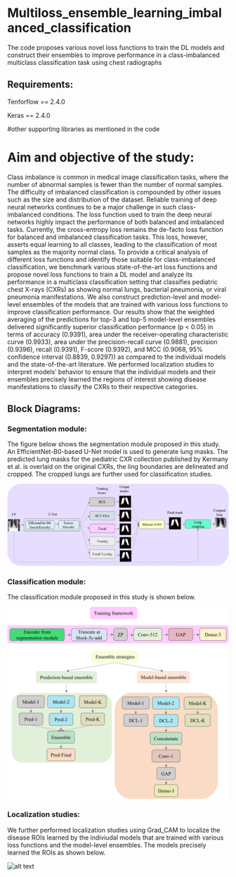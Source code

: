 # Multiloss_ensemble_learning_imbalanced_classification
The code proposes various novel loss functions to train the DL models and construct their ensembles to improve performance in a class-imbalanced multiclass classification task using chest radiographs

## Requirements:
Tenforflow == 2.4.0

Keras == 2.4.0

#other supporting libraries as mentioned in the code

# Aim and objective of the study:
Class imbalance is common in medical image classification tasks, where the number of abnormal samples is fewer than the number of normal samples. The difficulty of imbalanced classification is compounded by other issues such as the size and distribution of the dataset. Reliable training of deep neural networks continues to be a major challenge in such class-imbalanced conditions. The loss function used to train the deep neural networks highly impact the performance of both balanced and imbalanced tasks. Currently, the cross-entropy loss remains the de-facto loss function for balanced and imbalanced classification tasks. This loss, however, asserts equal learning to all classes, leading to the classification of most samples as the majority normal class. To provide a critical analysis of different loss functions and identify those suitable for class-imbalanced classification, we benchmark various state-of-the-art loss functions and propose novel loss functions to train a DL model and analyze its performance in a multiclass classification setting that classifies pediatric chest X-rays (CXRs) as showing normal lungs, bacterial pneumonia, or viral pneumonia manifestations. We also construct prediction-level and model-level ensembles of the models that are trained with various loss functions to improve classification performance. Our results show that the weighted averaging of the predictions for top-3 and top-5 model-level ensembles delivered significantly superior classification performance (p < 0.05) in terms of accuracy (0.9391), area under the receiver-operating characteristic curve (0.9933), area under the precision-recall curve (0.9881), precision (0.9396), recall (0.9391), F-score (0.9392), and MCC (0.9068, 95% confidence interval (0.8839, 0.9297)) as compared to the individual models and the state-of-the-art literature. We performed localization studies to interpret models’ behavior to ensure that the individual models and their ensembles precisely learned the regions of interest showing disease manifestations to classify the CXRs to their respective categories. 

## Block Diagrams:

### Segmentation module:

The figure below shows the segmentation module proposed in this study. An EfficientNet-B0-based U-Net model is used to generate lung masks. The predicted lung masks for the pediatric CXR collection published by Kermany et al. is overlaid on the original CXRs, the ling boundaries are delineated and cropped. The cropped lungs are further used for classification studies.

![alt text](segmentation_module.png)


### Classification module:

The classification module proposed in this study is shown below.


![alt text](classification_module.png)

### Localization studies:

We further performed localization studies using Grad_CAM to localize the disease ROIs learned by the indiviudal models that are trained with various loss functions and the model-level ensembles. The models precisely learned the ROIs as shown below.

![alt text](grad_cam.png)


